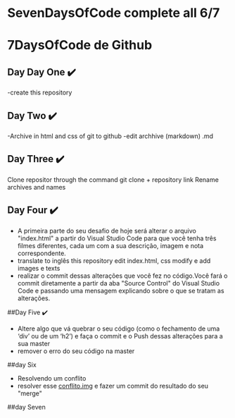 # SevenDaysOfCode complete all 6/7 

# 7DaysOfCode de Github

## Day Day One ✔️

-create this repository

## Day Two ✔️
-Archive in html and css of git to github
-edit archhive (markdown) .md

## Day Three ✔️
Clone repositor through the command git clone + repository link
Rename archives and names

## Day Four ✔️

- A primeira parte do seu desafio de hoje será alterar o arquivo "index.html" a partir do Visual Studio Code para que você tenha três filmes diferentes, cada um com a sua descrição, imagem e nota correspondente.
- translate to inglês this repository
edit index.html, css modify e add images e texts
- realizar o commit dessas alterações que você fez no código.Você fará o commit diretamente a partir da aba "Source Control" do Visual Studio Code e passando uma mensagem explicando sobre o que se tratam as alterações. 

##Day Five ✔️

- Altere algo que vá quebrar o seu código (como o fechamento de uma ‘div’ ou de um ‘h2’) e faça o commit e o Push dessas alterações para a sua master
- remover o erro do seu código na master

##day Six

-  Resolvendo um conflito
- resolver esse [conflito.img](https://github.com/mlopezlr/SevenDaysOfCode/blob/main/SevenDaysOfCode/conflito.jpg) e fazer um commit do resultado do seu "merge"

##day Seven
